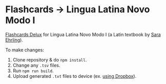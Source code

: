 # Flashcards → Lingua Latina Novo Modo I
[Flashcards Delux](http://flashcardsdeluxe.com/) for Lingua Latina Novo Modo I (a Latin textbook by [Sara Ehrling](http://sprak.gu.se/english/about-the-department/staff?userId=xehrsa)).

To make changes:

1. Clone repository & do `npm install`.
2. Change any `.tsv` files.
3. Run `npm run build`.
4. Upload generated `.txt` files to device (ex. [using Dropbox](http://orangeorapple.com/Flashcards/)).
